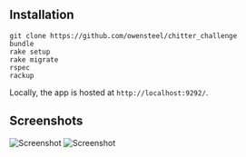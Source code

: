 ## Installation
```
git clone https://github.com/owensteel/chitter_challenge
bundle
rake setup
rake migrate
rspec
rackup
```
Locally, the app is hosted at `http://localhost:9292/`.

## Screenshots
![Screenshot](https://imgur.com/a/7FkNOLe)
![Screenshot](https://imgur.com/a/eyGaSd1)